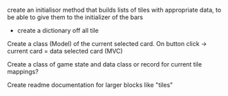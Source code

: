 create an initialisor method that builds lists of tiles with appropriate data, 
to be able to give them to the initializer of the bars

- create a dictionary off all tile 

Create a class (Model) of the current selected card. On button click -> current card = data selected card (MVC)


Create a class of game state and data
class or record for current tile mappings?


Create readme documentation for larger blocks like "tiles"

